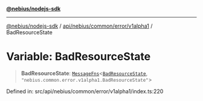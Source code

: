 [**@nebius/nodejs-sdk**](../../../../../../README.md)

***

[@nebius/nodejs-sdk](../../../../../../README.md) / [api/nebius/common/error/v1alpha1](../README.md) / BadResourceState

# Variable: BadResourceState

> **BadResourceState**: [`MessageFns`](../../../../../../runtime/protos/core/interfaces/MessageFns.md)\<[`BadResourceState`](../interfaces/BadResourceState.md), `"nebius.common.error.v1alpha1.BadResourceState"`\>

Defined in: src/api/nebius/common/error/v1alpha1/index.ts:220
